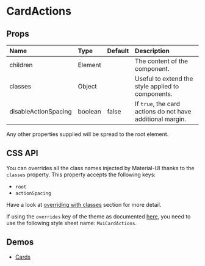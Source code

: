 <!--- This documentation is automatically generated, do not try to edit it. -->

# CardActions



## Props
| Name | Type | Default | Description |
|:-----|:-----|:--------|:------------|
| children | Element |  | The content of the component. |
| classes | Object |  | Useful to extend the style applied to components. |
| disableActionSpacing | boolean | false | If `true`, the card actions do not have additional margin. |

Any other properties supplied will be spread to the root element.

## CSS API

You can overrides all the class names injected by Material-UI thanks to the `classes` property.
This property accepts the following keys:
- `root`
- `actionSpacing`

Have a look at [overriding with classes](/customization/overrides#overriding-with-classes)
section for more detail.

If using the `overrides` key of the theme as documented
[here](/customization/themes#customizing-all-instances-of-a-component-type),
you need to use the following style sheet name: `MuiCardActions`.

## Demos

- [Cards](/demos/cards)
